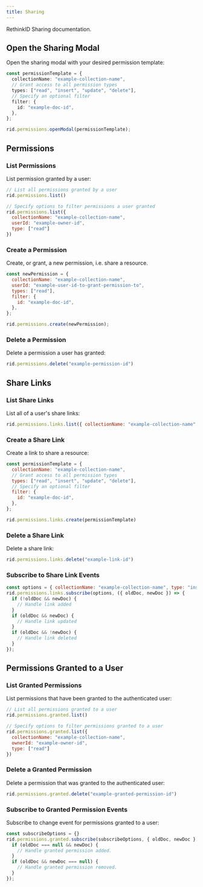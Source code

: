 ```yaml
---
title: Sharing
---
```


RethinkID Sharing documentation.

## Open the Sharing Modal

Open the sharing modal with your desired permission template:

```ts
const permissionTemplate = {
  collectionName: "example-collection-name",
  // Grant access to all permission types
  types: ["read", "insert", "update", "delete"],
  // Specify an optional filter
  filter: {
    id: "example-doc-id",
  },
};

rid.permissions.openModal(permissionTemplate);
```

## Permissions

### List Permissions

List permission granted by a user:

```js
// List all permissions granted by a user
rid.permissions.list()

// Specify options to filter permissions a user granted
rid.permissions.list({
  collectionName: "example-collection-name",
  userId: "example-owner-id",
  type: ["read"]
})
```

### Create a Permission

Create, or grant, a new permission, i.e. share a resource.

```js
const newPermission = {
  collectionName: "example-collection-name",
  userId: "example-user-id-to-grant-permission-to",
  types: ["read"],
  filter: {
    id: "example-doc-id",
  },
};

rid.permissions.create(newPermission);
```

### Delete a Permission

Delete a permission a user has granted:

```js
rid.permissions.delete("example-permission-id")
```

## Share Links

### List Share Links

List all of a user's share links:

```js
rid.permissions.links.list({ collectionName: "example-collection-name", type: "insert"})
```

### Create a Share Link

Create a link to share a resource:

```js
const permissionTemplate = {
  collectionName: "example-collection-name",
  // Grant access to all permission types
  types: ["read", "insert", "update", "delete"],
  // Specify an optional filter
  filter: {
    id: "example-doc-id",
  },
};

rid.permissions.links.create(permissionTemplate)
```

### Delete a Share Link

Delete a share link:

```js
rid.permissions.links.delete("example-link-id")
```

### Subscribe to Share Link Events

```js
const options = { collectionName: "example-collection-name", type: "insert"};
rid.permissions.links.subscribe(options, ({ oldDoc, newDoc }) => {
  if (!oldDoc && newDoc) {
    // Handle link added
  }
  if (oldDoc && newDoc) {
    // Handle link updated
  }
  if (oldDoc && !newDoc) {
    // Handle link deleted
  }
});
```

## Permissions Granted to a User

### List Granted Permissions

List permissions that have been granted to the authenticated user:

```js
// List all permissions granted to a user
rid.permissions.granted.list()

// Specify options to filter permissions granted to a user
rid.permissions.granted.list({
  collectionName: "example-collection-name",
  ownerId: "example-owner-id",
  type: ["read"]
})
```

### Delete a Granted Permission

Delete a permission that was granted to the authenticated user:

```js
rid.permissions.granted.delete("example-granted-permission-id")
```

### Subscribe to Granted Permission Events

Subscribe to change event for permissions granted to a user:

```js
const subscribeOptions = {}
rid.permissions.granted.subscribe(subscribeOptions, { oldDoc, newDoc } => {
  if (oldDoc === null && newDoc) {
    // Handle granted permission added.
  }
  if (oldDoc && newDoc === null) {
    // Handle granted permission removed.
  }
});
```
